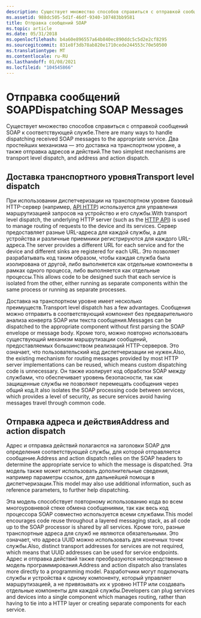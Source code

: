 ```yaml
---
description: Существует множество способов справиться с отправкой сообщений SOAP к соответствующей службе. Два простейших механизма — это доставка на транспортном уровне, а также отправка адресов и действий.
ms.assetid: 988dc505-5d1f-46df-9340-107483bb9581
title: Отправка сообщений SOAP
ms.topic: article
ms.date: 05/31/2018
ms.openlocfilehash: b4a60e896557a64b840ec890ddc5c5d2e2cf8295
ms.sourcegitcommit: 831e8f3db78ab820e1710cede244553c70e50500
ms.translationtype: MT
ms.contentlocale: ru-RU
ms.lasthandoff: 01/08/2021
ms.locfileid: "104545866"
---
```

# <a name="dispatching-soap-messages"></a><span data-ttu-id="50738-104">Отправка сообщений SOAP</span><span class="sxs-lookup"><span data-stu-id="50738-104">Dispatching SOAP Messages</span></span>

<span data-ttu-id="50738-105">Существует множество способов справиться с отправкой сообщений SOAP к соответствующей службе.</span><span class="sxs-lookup"><span data-stu-id="50738-105">There are many ways to handle dispatching received SOAP messages to the appropriate service.</span></span> <span data-ttu-id="50738-106">Два простейших механизма — это доставка на транспортном уровне, а также отправка адресов и действий.</span><span class="sxs-lookup"><span data-stu-id="50738-106">The two simplest mechanisms are transport level dispatch, and address and action dispatch.</span></span>

## <a name="transport-level-dispatch"></a><span data-ttu-id="50738-107">Доставка транспортного уровня</span><span class="sxs-lookup"><span data-stu-id="50738-107">Transport level dispatch</span></span>

<span data-ttu-id="50738-108">При использовании диспетчеризации на транспортном уровне базовый HTTP-сервер (например, [API HTTP](/windows/desktop/Http/http-api-start-page)) используется для управления маршрутизацией запросов на устройство и его службы.</span><span class="sxs-lookup"><span data-stu-id="50738-108">With transport level dispatch, the underlying HTTP server (such as the [HTTP API](/windows/desktop/Http/http-api-start-page)) is used to manage routing of requests to the device and its services.</span></span> <span data-ttu-id="50738-109">Сервер предоставляет разные URL-адреса для каждой службы, а для устройства и различные приемники регистрируются для каждого URL-адреса.</span><span class="sxs-lookup"><span data-stu-id="50738-109">The server provides a different URL for each service and for the device and different sinks are registered for each URL.</span></span> <span data-ttu-id="50738-110">Это позволяет разрабатывать код таким образом, чтобы каждая служба была изолирована от другой, либо выполняется как отдельные компоненты в рамках одного процесса, либо выполняется как отдельные процессы.</span><span class="sxs-lookup"><span data-stu-id="50738-110">This allows code to be designed such that each service is isolated from the other, either running as separate components within the same process or running as separate processes.</span></span>

<span data-ttu-id="50738-111">Доставка на транспортном уровне имеет несколько преимуществ.</span><span class="sxs-lookup"><span data-stu-id="50738-111">Transport level dispatch has a few advantages.</span></span> <span data-ttu-id="50738-112">Сообщения можно отправить в соответствующий компонент без предварительного анализа конверта SOAP или текста сообщения.</span><span class="sxs-lookup"><span data-stu-id="50738-112">Messages can be dispatched to the appropriate component without first parsing the SOAP envelope or message body.</span></span> <span data-ttu-id="50738-113">Кроме того, можно повторно использовать существующий механизм маршрутизации сообщений, предоставляемых большинством реализаций HTTP-серверов. Это означает, что пользовательский код диспетчеризации не нужен.</span><span class="sxs-lookup"><span data-stu-id="50738-113">Also, the existing mechanism for routing messages provided by most HTTP server implementations can be reused, which means custom dispatching code is unnecessary.</span></span> <span data-ttu-id="50738-114">Он также изолирует код обработки SOAP между службами, что обеспечивает уровень безопасности, так как защищенные службы не позволяют перемещать сообщения через общий код.</span><span class="sxs-lookup"><span data-stu-id="50738-114">It also isolates the SOAP processing code between services, which provides a level of security, as secure services avoid having messages travel through common code.</span></span>

## <a name="address-and-action-dispatch"></a><span data-ttu-id="50738-115">Отправка адреса и действия</span><span class="sxs-lookup"><span data-stu-id="50738-115">Address and action dispatch</span></span>

<span data-ttu-id="50738-116">Адрес и отправка действий полагаются на заголовки SOAP для определения соответствующей службы, для которой отправляется сообщение.</span><span class="sxs-lookup"><span data-stu-id="50738-116">Address and action dispatch relies on the SOAP headers to determine the appropriate service to which the message is dispatched.</span></span> <span data-ttu-id="50738-117">Эта модель также может использовать дополнительные сведения, например параметры ссылок, для дальнейшей помощи в диспетчеризации.</span><span class="sxs-lookup"><span data-stu-id="50738-117">This model may also use additional information, such as reference parameters, to further help dispatching.</span></span>

<span data-ttu-id="50738-118">Эта модель способствует повторному использованию кода во всем многоуровневой стеке обмена сообщениями, так как весь код процессора SOAP совместно используется всеми службами.</span><span class="sxs-lookup"><span data-stu-id="50738-118">This model encourages code reuse throughout a layered messaging stack, as all code up to the SOAP processor is shared by all services.</span></span> <span data-ttu-id="50738-119">Кроме того, разные транспортные адреса для служб не являются обязательными. Это означает, что адреса UUID можно использовать для конечных точек службы.</span><span class="sxs-lookup"><span data-stu-id="50738-119">Also, distinct transport addresses for services are not required, which means that UUID addresses can be used for service endpoints.</span></span> <span data-ttu-id="50738-120">Адрес и отправка действий также преобразуются непосредственно в модель программирования.</span><span class="sxs-lookup"><span data-stu-id="50738-120">Address and action dispatch also translates more directly to a programming model.</span></span> <span data-ttu-id="50738-121">Разработчики могут подключать службы и устройства к одному компоненту, который управляет маршрутизацией, а не привязывать их к уровню HTTP или создавать отдельные компоненты для каждой службы.</span><span class="sxs-lookup"><span data-stu-id="50738-121">Developers can plug services and devices into a single component which manages routing, rather than having to tie into a HTTP layer or creating separate components for each service.</span></span>

 

 
